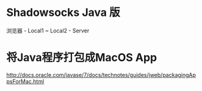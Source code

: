 # Shadowsocks Java 版


浏览器 - Local1 ~ Local2 - Server

# 将Java程序打包成MacOS App
http://docs.oracle.com/javase/7/docs/technotes/guides/jweb/packagingAppsForMac.html
